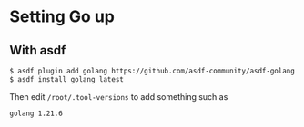 # Setting Go up

## With asdf

```bash
$ asdf plugin add golang https://github.com/asdf-community/asdf-golang.git
$ asdf install golang latest
```

Then edit `/root/.tool-versions` to add something such as

```
golang 1.21.6
```
